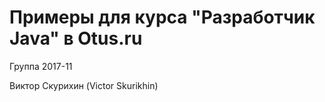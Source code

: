 # Примеры для курса "Разработчик Java" в Otus.ru

Группа 2017-11

Виктор Скурихин (Victor Skurikhin)
